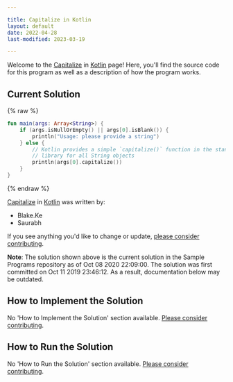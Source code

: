 ```yaml
---

title: Capitalize in Kotlin
layout: default
date: 2022-04-28
last-modified: 2023-03-19

---
```


Welcome to the [Capitalize](https://sampleprograms.io/projects/capitalize) in [Kotlin](https://sampleprograms.io/languages/kotlin) page! Here, you'll find the source code for this program as well as a description of how the program works.

## Current Solution

{% raw %}

```kotlin
fun main(args: Array<String>) {
    if (args.isNullOrEmpty() || args[0].isBlank()) {
        println("Usage: please provide a string")
    } else {
        // Kotlin provides a simple `capitalize()` function in the standard
        // library for all String objects
        println(args[0].capitalize())
    }
}
```

{% endraw %}

[Capitalize](https://sampleprograms.io/projects/capitalize) in [Kotlin](https://sampleprograms.io/languages/kotlin) was written by:

- Blake.Ke
- Saurabh

If you see anything you'd like to change or update, [please consider contributing](https://github.com/TheRenegadeCoder/sample-programs).

**Note**: The solution shown above is the current solution in the Sample Programs repository as of Oct 08 2020 22:09:00. The solution was first committed on Oct 11 2019 23:46:12. As a result, documentation below may be outdated.

## How to Implement the Solution

No 'How to Implement the Solution' section available. [Please consider contributing](https://github.com/TheRenegadeCoder/sample-programs-website).

## How to Run the Solution

No 'How to Run the Solution' section available. [Please consider contributing](https://github.com/TheRenegadeCoder/sample-programs-website).